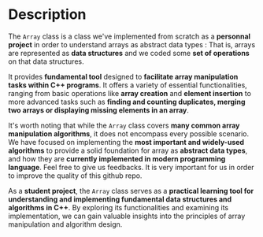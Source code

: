 # Description 

The `Array` class is a class we've implemented from scratch as a **personnal project** in order to understand arrays as abstract data types : That is, arrays are represented as **data structures** and we coded some **set of operations** on that data structures. 

It provides **fundamental tool** designed to **facilitate array manipulation tasks within C++ programs**. It offers a variety of essential functionalities, ranging from basic operations like **array creation** and **element insertion** to more advanced tasks such as **finding and counting duplicates, merging two arrays or displaying missing elements in an array**.

It's worth noting that while the `Array` class covers **many common array manipulation algorithms**, it does not encompass every possible scenario. We have focused on implementing the **most important and widely-used algorithms** to provide a solid foundation for array as **abstract data types**, and how they are **currently implemented in modern programming language**. Feel free to give us feedbacks. It is very important for us in order to improve the quality of this github repo.

As a **student project**, the `Array` class serves as a **practical learning tool for understanding and implementing fundamental data structures and algorithms in C++**. By exploring its functionalities and examining its implementation, we can gain valuable insights into the principles of array manipulation and algorithm design.

